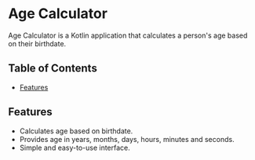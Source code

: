 # Age Calculator

Age Calculator is a Kotlin application that calculates a person's age based on their birthdate.

## Table of Contents

- [Features](#features)

## Features

- Calculates age based on birthdate.
- Provides age in years, months, days, hours, minutes and seconds.
- Simple and easy-to-use interface.